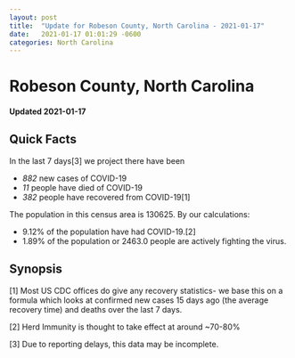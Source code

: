 ```yaml
---
layout: post
title:  "Update for Robeson County, North Carolina - 2021-01-17"
date:   2021-01-17 01:01:29 -0600
categories: North Carolina
---
```


# Robeson County, North Carolina
#### Updated 2021-01-17

## Quick Facts

In the last 7 days[3] we project there have been
- *882* new cases of COVID-19
- *11* people have died of COVID-19
- *382* people have recovered from COVID-19[1]

The population in this census area is 130625. By our calculations:
- 9.12% of the population have had COVID-19.[2]
- 1.89% of the population or 2463.0 people are actively fighting the virus.

## Synopsis




[1] Most US CDC offices do give any recovery statistics- we base this on a formula which looks at confirmed new cases
15 days ago (the average recovery time) and deaths over the last 7 days.

[2] Herd Immunity is thought to take effect at around ~70-80%

[3] Due to reporting delays, this data may be incomplete.
 
    